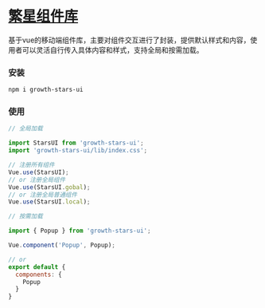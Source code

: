 <a href="https://zyprepare.github.io/growth-stars-ui/">繁星组件库</a>
====
基于vue的移动端组件库，主要对组件交互进行了封装，提供默认样式和内容，使用者可以灵活自行传入具体内容和样式，支持全局和按需加载。

### 安装

``` bash
npm i growth-stars-ui
```

### 使用

``` js
// 全局加载

import StarsUI from 'growth-stars-ui';
import 'growth-stars-ui/lib/index.css';

// 注册所有组件
Vue.use(StarsUI);
// or 注册全局组件
Vue.use(StarsUI.gobal);
// or 注册全局普通组件
Vue.use(StarsUI.local);

// 按需加载

import { Popup } from 'growth-stars-ui';

Vue.component('Popup', Popup);

// or
export default {
  components: {
    Popup
  }
}
```


